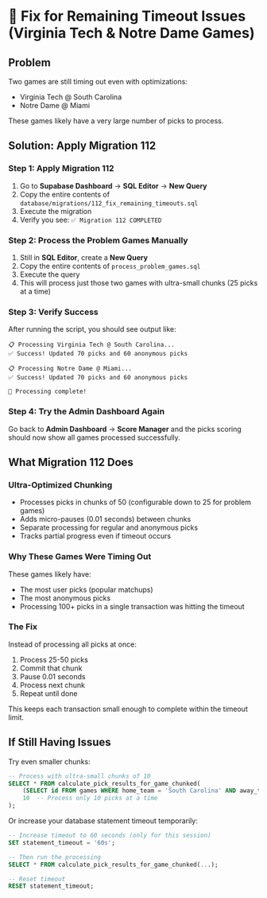 # 🚨 Fix for Remaining Timeout Issues (Virginia Tech & Notre Dame Games)

## Problem
Two games are still timing out even with optimizations:
- Virginia Tech @ South Carolina 
- Notre Dame @ Miami

These games likely have a very large number of picks to process.

## Solution: Apply Migration 112

### Step 1: Apply Migration 112
1. Go to **Supabase Dashboard** → **SQL Editor** → **New Query**
2. Copy the entire contents of `database/migrations/112_fix_remaining_timeouts.sql`
3. Execute the migration
4. Verify you see: `✅ Migration 112 COMPLETED`

### Step 2: Process the Problem Games Manually
1. Still in **SQL Editor**, create a **New Query**
2. Copy the entire contents of `process_problem_games.sql`
3. Execute the query
4. This will process just those two games with ultra-small chunks (25 picks at a time)

### Step 3: Verify Success
After running the script, you should see output like:
```
📋 Processing Virginia Tech @ South Carolina...
✅ Success! Updated 70 picks and 60 anonymous picks

📋 Processing Notre Dame @ Miami...
✅ Success! Updated 70 picks and 60 anonymous picks

🏁 Processing complete!
```

### Step 4: Try the Admin Dashboard Again
Go back to **Admin Dashboard** → **Score Manager** and the picks scoring should now show all games processed successfully.

## What Migration 112 Does

### Ultra-Optimized Chunking
- Processes picks in chunks of 50 (configurable down to 25 for problem games)
- Adds micro-pauses (0.01 seconds) between chunks
- Separate processing for regular and anonymous picks
- Tracks partial progress even if timeout occurs

### Why These Games Were Timing Out
These games likely have:
- The most user picks (popular matchups)
- The most anonymous picks
- Processing 100+ picks in a single transaction was hitting the timeout

### The Fix
Instead of processing all picks at once:
1. Process 25-50 picks
2. Commit that chunk
3. Pause 0.01 seconds
4. Process next chunk
5. Repeat until done

This keeps each transaction small enough to complete within the timeout limit.

## If Still Having Issues

Try even smaller chunks:
```sql
-- Process with ultra-small chunks of 10
SELECT * FROM calculate_pick_results_for_game_chunked(
    (SELECT id FROM games WHERE home_team = 'South Carolina' AND away_team = 'Virginia Tech' AND season = 2025 AND week = 1),
    10  -- Process only 10 picks at a time
);
```

Or increase your database statement timeout temporarily:
```sql
-- Increase timeout to 60 seconds (only for this session)
SET statement_timeout = '60s';

-- Then run the processing
SELECT * FROM calculate_pick_results_for_game_chunked(...);

-- Reset timeout
RESET statement_timeout;
```